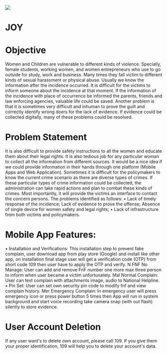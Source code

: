 ![](https://play-lh.googleusercontent.com/1Tk_F-wHHA3EFO8Zdtt3FnxPGTYIxh21RyEc8XFYVsr1b5VWNM4GvenMaf7ew0neolDm=w240-h480-rw)

# JOY

# Objective
Women and Children are vulnerable to different kinds of violence. Specially, female students, working women, and women entrepreneurs who use to go outside for study, work and business. Many times they fall victim to different kinds of sexual harassment or physical abuse. Usually we know the information after the incidence occurred. It is difficult for the victims to inform someone about the incidence at that moment. If the information of the incidence with place of occurrence be informed the parents, friends and law enforcing agencies, valuable life could be saved. Another problem is that it is sometimes very difficult and inhuman to prove the guilt and correctly identify wrong doers for the lack of evidence. If evidence could be collected digitally, many of these problems could be resolved.

# Problem Statement
It is also difficult to provide safety instructions to all the women and educate them about their legal rights. It is also tedious job for any particular woman to collect all the information from different sources. It would be a nice idea if we could provide information in their hands through one platform (Mobile Apps and Web Application).
Sometimes it is difficult for the policymakers to know the current crime scenario as there are diverse types of crimes. If these particular types of crime information could be collected, the administration can take rapid actions and plan to combat these kinds of crimes. Most importantly, it will provide the victims an interface to contact the concern persons. The problems identified as follows:
• Lack of timely response of the incidence;
Lack of evidence to prove the offense;
Absence of single device for women safety and legal rights;
• Lack of infrastructure from both victims and policymakers.

# Mobile App Features:
• Installation and Verifications: This installation step to prevent fake complain, user download app from play store (Google) and install like other app, on installation final stage user will get a verification code (OTP) from short code 109 then user have to apply the OTP and verify.
N FNF No Manage: User can add and remove FnF number one more max three person to inform when user became a victim unfortunately.
Mal Normal Complain: User can text complain with attachments image, audio to National Helpline.
• Pin Set: User can set own security pin code to modify fnf and view complain history.
Mer Emergency Complain: In emergency user will press emergency icon or press power button 5 times then App will run in system background and start voice recording take camera snap (with out flash) silently to store evidence.

# User Account Deletion
If any user want's to delete own account, please call 109. If you give them your proper identification, 109 will help you to delete your account's data.
